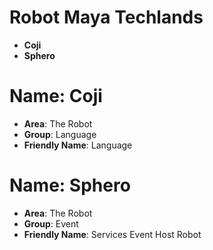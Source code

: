 # Robot Maya Techlands

- __Coji__
- __Sphero__

# Name: Coji

- __Area__: The Robot
- __Group__: Language
- __Friendly Name__: Language

# Name: Sphero

- __Area__: The Robot
- __Group__: Event
- __Friendly Name__: Services Event Host Robot
